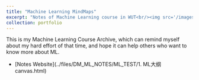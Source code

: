 ```yaml
---
title: "Machine Learning MindMaps"
excerpt: "Notes of Machine Learning course in WUT<br/><img src='/images/Machine_Learning_MindMaps.png'>"
collection: portfolio
---
```


This is my Machine Learning Course Archive, which can remind myself about my hard effort of that time, and hope it can help others who want to know more about ML.

- [Notes Website](../files/DM_ML_NOTES/ML_TEST/1. ML大纲 canvas.html)
